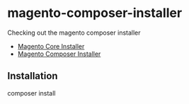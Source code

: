 # magento-composer-installer
Checking out the magento composer installer
 * [Magento Core Installer](https://github.com/AydinHassan/magento-core-composer-installer)
 * [Magento Composer Installer](https://github.com/Cotya/magento-composer-installer)

## Installation
composer install
